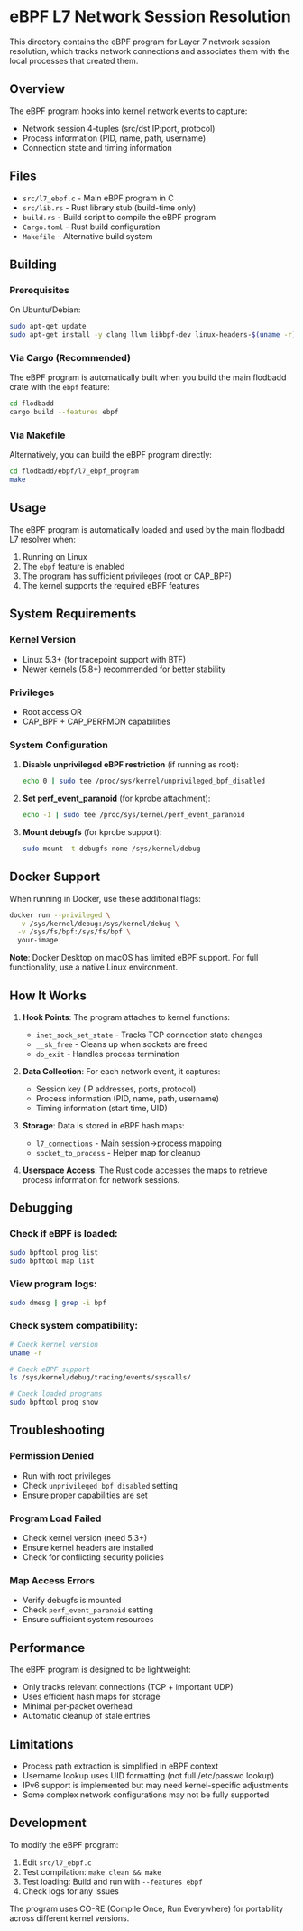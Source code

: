 # eBPF L7 Network Session Resolution

This directory contains the eBPF program for Layer 7 network session resolution, which tracks network connections and associates them with the local processes that created them.

## Overview

The eBPF program hooks into kernel network events to capture:
- Network session 4-tuples (src/dst IP:port, protocol)
- Process information (PID, name, path, username)
- Connection state and timing information

## Files

- `src/l7_ebpf.c` - Main eBPF program in C
- `src/lib.rs` - Rust library stub (build-time only)
- `build.rs` - Build script to compile the eBPF program
- `Cargo.toml` - Rust build configuration
- `Makefile` - Alternative build system

## Building

### Prerequisites

On Ubuntu/Debian:
```bash
sudo apt-get update
sudo apt-get install -y clang llvm libbpf-dev linux-headers-$(uname -r)
```

### Via Cargo (Recommended)

The eBPF program is automatically built when you build the main flodbadd crate with the `ebpf` feature:

```bash
cd flodbadd
cargo build --features ebpf
```

### Via Makefile

Alternatively, you can build the eBPF program directly:

```bash
cd flodbadd/ebpf/l7_ebpf_program
make
```

## Usage

The eBPF program is automatically loaded and used by the main flodbadd L7 resolver when:

1. Running on Linux
2. The `ebpf` feature is enabled
3. The program has sufficient privileges (root or CAP_BPF)
4. The kernel supports the required eBPF features

## System Requirements

### Kernel Version
- Linux 5.3+ (for tracepoint support with BTF)
- Newer kernels (5.8+) recommended for better stability

### Privileges
- Root access OR
- CAP_BPF + CAP_PERFMON capabilities

### System Configuration

1. **Disable unprivileged eBPF restriction** (if running as root):
   ```bash
   echo 0 | sudo tee /proc/sys/kernel/unprivileged_bpf_disabled
   ```

2. **Set perf_event_paranoid** (for kprobe attachment):
   ```bash
   echo -1 | sudo tee /proc/sys/kernel/perf_event_paranoid
   ```

3. **Mount debugfs** (for kprobe support):
   ```bash
   sudo mount -t debugfs none /sys/kernel/debug
   ```

## Docker Support

When running in Docker, use these additional flags:

```bash
docker run --privileged \
  -v /sys/kernel/debug:/sys/kernel/debug \
  -v /sys/fs/bpf:/sys/fs/bpf \
  your-image
```

**Note**: Docker Desktop on macOS has limited eBPF support. For full functionality, use a native Linux environment.

## How It Works

1. **Hook Points**: The program attaches to kernel functions:
   - `inet_sock_set_state` - Tracks TCP connection state changes
   - `__sk_free` - Cleans up when sockets are freed
   - `do_exit` - Handles process termination

2. **Data Collection**: For each network event, it captures:
   - Session key (IP addresses, ports, protocol)
   - Process information (PID, name, path, username)
   - Timing information (start time, UID)

3. **Storage**: Data is stored in eBPF hash maps:
   - `l7_connections` - Main session→process mapping
   - `socket_to_process` - Helper map for cleanup

4. **Userspace Access**: The Rust code accesses the maps to retrieve process information for network sessions.

## Debugging

### Check if eBPF is loaded:
```bash
sudo bpftool prog list
sudo bpftool map list
```

### View program logs:
```bash
sudo dmesg | grep -i bpf
```

### Check system compatibility:
```bash
# Check kernel version
uname -r

# Check eBPF support
ls /sys/kernel/debug/tracing/events/syscalls/

# Check loaded programs
sudo bpftool prog show
```

## Troubleshooting

### Permission Denied
- Run with root privileges
- Check `unprivileged_bpf_disabled` setting
- Ensure proper capabilities are set

### Program Load Failed
- Check kernel version (need 5.3+)
- Ensure kernel headers are installed
- Check for conflicting security policies

### Map Access Errors
- Verify debugfs is mounted
- Check `perf_event_paranoid` setting
- Ensure sufficient system resources

## Performance

The eBPF program is designed to be lightweight:
- Only tracks relevant connections (TCP + important UDP)
- Uses efficient hash maps for storage
- Minimal per-packet overhead
- Automatic cleanup of stale entries

## Limitations

- Process path extraction is simplified in eBPF context
- Username lookup uses UID formatting (not full /etc/passwd lookup)
- IPv6 support is implemented but may need kernel-specific adjustments
- Some complex network configurations may not be fully supported

## Development

To modify the eBPF program:

1. Edit `src/l7_ebpf.c`
2. Test compilation: `make clean && make`
3. Test loading: Build and run with `--features ebpf`
4. Check logs for any issues

The program uses CO-RE (Compile Once, Run Everywhere) for portability across different kernel versions. 